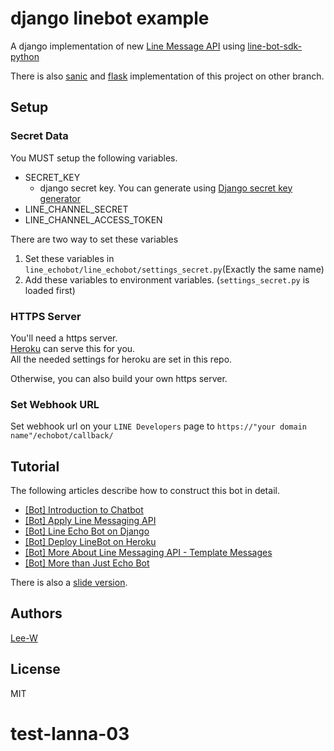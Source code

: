 # django linebot example

A django implementation of new [Line Message API](https://devdocs.line.me/en/#messaging-api) using [line-bot-sdk-python](https://github.com/line/line-bot-sdk-python)

There is also [sanic](https://github.com/Lee-W/line_echobot/tree/sanic) and [flask](https://github.com/Lee-W/line_echobot/tree/flask) implementation of this project on other branch.

## Setup

### Secret Data
You MUST setup the following variables.

- SECRET\_KEY
	- django secret key. You can generate using [Django secret key generator](https://gist.github.com/mattseymour/9205591)	
- LINE\_CHANNEL\_SECRET
- LINE\_CHANNEL\_ACCESS\_TOKEN

There are two way to set these variables  
1. Set these variables in `line_echobot/line_echobot/settings_secret.py`(Exactly the same name)  
2. Add these variables to environment variables. (`settings_secret.py` is loaded first)

### HTTPS Server
You'll need a https server.  
[Heroku](https://www.heroku.com) can serve this for you.  
All the needed settings for heroku are set in this repo.

Otherwise, you can also build your own https server.

### Set Webhook URL
Set webhook url on your `LINE Developers` page to `https://"your domain name"/echobot/callback/`

## Tutorial
The following articles describe how to construct this bot in detail.

- [[Bot] Introduction to Chatbot](http://lee-w-blog.logdown.com/posts/1126591-introduction-to-chatbot)
- [[Bot] Apply Line Messaging API](http://lee-w-blog.logdown.com/posts/1129876-apply-line-messaging-api)
- [[Bot] Line Echo Bot on Django](http://lee-w-blog.logdown.com/posts/1134898-line-echo-bot-on-django)
- [[Bot] Deploy LineBot on Heroku](http://lee-w-blog.logdown.com/posts/1148021-deploy-linebot-on-heroku)
- [[Bot] More About Line Messaging API - Template Messages](http://lee-w-blog.logdown.com/posts/1148026-more-about-line-messaging-api-template-messages)
- [[Bot] More than Just Echo Bot](http://lee-w-blog.logdown.com/posts/1151669-more-than-just-echo-bot)


There is also a [slide version](https://hackmd.io/p/HkW8LjRfl).

## Authors
[Lee-W](https://github.com/Lee-W)

## License
MIT
# test-lanna-03
